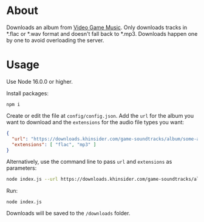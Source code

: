 # About

Downloads an album from [Video Game Music](https://downloads.khinsider.com). Only downloads tracks in *.flac or *.wav format and doesn't fall back to *.mp3. Downloads happen one by one to avoid overloading the server.

# Usage

Use Node 16.0.0 or higher.

Install packages:

```
npm i
```

Create or edit the file at `config/config.json`. Add the `url` for the album you want to download and the `extensions` for the audio file types you want:

```json
{
  "url": "https://downloads.khinsider.com/game-soundtracks/album/some-album",
  "extensions": [ "flac", "mp3" ]
}
```

Alternatively, use the command line to pass `url` and `extensions` as parameters:

```sh
node index.js --url https://downloads.khinsider.com/game-soundtracks/album/some-album --extensions "flac" --extensions "mp3"
```

Run:

```
node index.js
```

Downloads will be saved to the `/downloads` folder.
